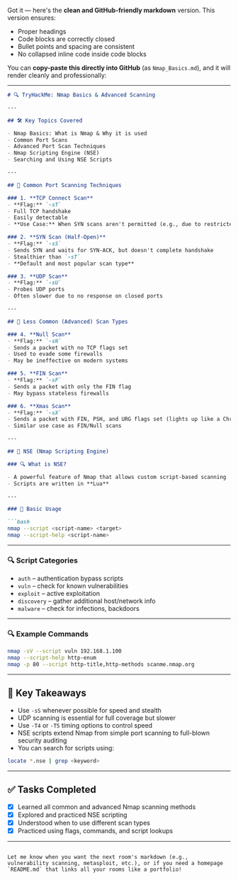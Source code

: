 Got it — here's the **clean and GitHub-friendly markdown** version. This version ensures:

* Proper headings
* Code blocks are correctly closed
* Bullet points and spacing are consistent
* No collapsed inline code inside code blocks

You can **copy-paste this directly into GitHub** (as `Nmap_Basics.md`), and it will render cleanly and professionally:

---

````markdown
# 🔍 TryHackMe: Nmap Basics & Advanced Scanning

---

## 🛠️ Key Topics Covered

- Nmap Basics: What is Nmap & Why it is used  
- Common Port Scans  
- Advanced Port Scan Techniques  
- Nmap Scripting Engine (NSE)  
- Searching and Using NSE Scripts  

---

## 🚀 Common Port Scanning Techniques

### 1. **TCP Connect Scan**
- **Flag:** `-sT`
- Full TCP handshake  
- Easily detectable  
- **Use Case:** When SYN scans aren't permitted (e.g., due to restricted permissions)  

### 2. **SYN Scan (Half-Open)**
- **Flag:** `-sS`
- Sends SYN and waits for SYN-ACK, but doesn't complete handshake  
- Stealthier than `-sT`  
- **Default and most popular scan type**  

### 3. **UDP Scan**
- **Flag:** `-sU`
- Probes UDP ports  
- Often slower due to no response on closed ports  

---

## 🧪 Less Common (Advanced) Scan Types

### 4. **Null Scan**
- **Flag:** `-sN`
- Sends a packet with no TCP flags set  
- Used to evade some firewalls  
- May be ineffective on modern systems  

### 5. **FIN Scan**
- **Flag:** `-sF`
- Sends a packet with only the FIN flag  
- May bypass stateless firewalls  

### 6. **Xmas Scan**
- **Flag:** `-sX`
- Sends a packet with FIN, PSH, and URG flags set (lights up like a Christmas tree)  
- Similar use case as FIN/Null scans  

---

## 📂 NSE (Nmap Scripting Engine)

### 🔍 What is NSE?

- A powerful feature of Nmap that allows custom script-based scanning  
- Scripts are written in **Lua**  

---

### 📌 Basic Usage

```bash
nmap --script <script-name> <target>
nmap --script-help <script-name>
````

---

### 🔍 Script Categories

* `auth` – authentication bypass scripts
* `vuln` – check for known vulnerabilities
* `exploit` – active exploitation
* `discovery` – gather additional host/network info
* `malware` – check for infections, backdoors

---

### 🔍 Example Commands

```bash
nmap -sV --script vuln 192.168.1.100
nmap --script-help http-enum
nmap -p 80 --script http-title,http-methods scanme.nmap.org
```

---

## 🧠 Key Takeaways

* Use `-sS` whenever possible for speed and stealth
* UDP scanning is essential for full coverage but slower
* Use `-T4` or `-T5` timing options to control speed
* NSE scripts extend Nmap from simple port scanning to full-blown security auditing
* You can search for scripts using:

```bash
locate *.nse | grep <keyword>
```

---

## ✅ Tasks Completed

* [x] Learned all common and advanced Nmap scanning methods
* [x] Explored and practiced NSE scripting
* [x] Understood when to use different scan types
* [x] Practiced using flags, commands, and script lookups

---

```

Let me know when you want the next room's markdown (e.g., vulnerability scanning, metasploit, etc.), or if you need a homepage `README.md` that links all your rooms like a portfolio!
```
